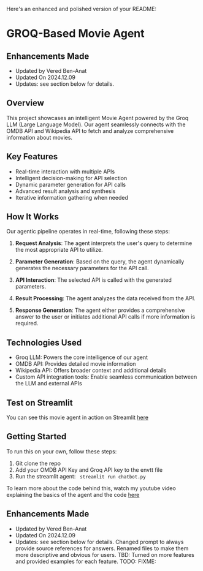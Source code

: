 Here's an enhanced and polished version of your README:

# GROQ-Based Movie Agent

## Enhancements Made
- Updated by Vered Ben-Anat
- Updated On 2024.12.09
- Updates: see section below for details.

## Overview
This project showcases an intelligent Movie Agent powered by the Groq LLM (Large Language Model). Our agent seamlessly connects with the OMDB API and Wikipedia API to fetch and analyze comprehensive information about movies.

## Key Features
- Real-time interaction with multiple APIs
- Intelligent decision-making for API selection
- Dynamic parameter generation for API calls
- Advanced result analysis and synthesis
- Iterative information gathering when needed

## How It Works
Our agentic pipeline operates in real-time, following these steps:

1. **Request Analysis**: The agent interprets the user's query to determine the most appropriate API to utilize.

2. **Parameter Generation**: Based on the query, the agent dynamically generates the necessary parameters for the API call.

3. **API Interaction**: The selected API is called with the generated parameters.

4. **Result Processing**: The agent analyzes the data received from the API.

5. **Response Generation**: The agent either provides a comprehensive answer to the user or initiates additional API calls if more information is required.

## Technologies Used
- Groq LLM: Powers the core intelligence of our agent
- OMDB API: Provides detailed movie information
- Wikipedia API: Offers broader context and additional details
- Custom API integration tools: Enable seamless communication between the LLM and external APIs

## Test on Streamlit
You can see this movie agent in action on Streamlit [here](https://priya-dwivedi-movie-agent.streamlit.app)

## Getting Started
To run this on your own, follow these steps:
1. Git clone the repo
2. Add your OMDB API Key and Groq API key to the envtt file
3. Run the streamlit agent:
   ``` streamlit run chatbot.py```

To learn more about the code behind this, watch my youtube video explaining the basics of the agent and the code [here](https://youtu.be/qDnUNYsO_ig)

## Enhancements Made
- Updated by Vered Ben-Anat
- Updated On 2024.12.09
- Updates: see section below for details.
   Changed prompt to always provide source references for answers.
   Renamed files to make them more descriptive and obvious for users.
   TBD: Turned on more features and provided examples for each feature.
   TODO: 
   FIXME:

